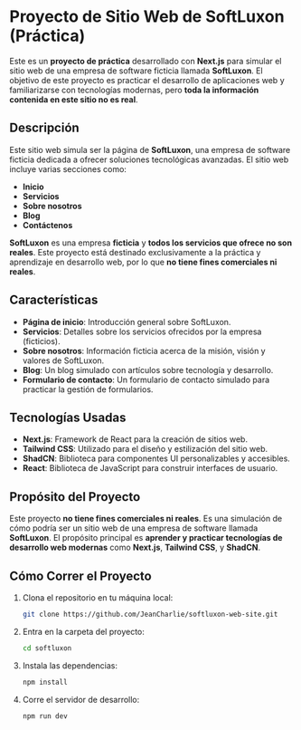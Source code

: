 # Proyecto de Sitio Web de SoftLuxon (Práctica)

Este es un **proyecto de práctica** desarrollado con **Next.js** para simular el sitio web de una empresa de software ficticia llamada **SoftLuxon**. El objetivo de este proyecto es practicar el desarrollo de aplicaciones web y familiarizarse con tecnologías modernas, pero **toda la información contenida en este sitio no es real**.

## Descripción

Este sitio web simula ser la página de **SoftLuxon**, una empresa de software ficticia dedicada a ofrecer soluciones tecnológicas avanzadas. El sitio web incluye varias secciones como:

- **Inicio**
- **Servicios**
- **Sobre nosotros**
- **Blog**
- **Contáctenos**

**SoftLuxon** es una empresa **ficticia** y **todos los servicios que ofrece no son reales**. Este proyecto está destinado exclusivamente a la práctica y aprendizaje en desarrollo web, por lo que **no tiene fines comerciales ni reales**.

## Características

- **Página de inicio**: Introducción general sobre SoftLuxon.
- **Servicios**: Detalles sobre los servicios ofrecidos por la empresa (ficticios).
- **Sobre nosotros**: Información ficticia acerca de la misión, visión y valores de SoftLuxon.
- **Blog**: Un blog simulado con artículos sobre tecnología y desarrollo.
- **Formulario de contacto**: Un formulario de contacto simulado para practicar la gestión de formularios.

## Tecnologías Usadas

- **Next.js**: Framework de React para la creación de sitios web.
- **Tailwind CSS**: Utilizado para el diseño y estilización del sitio web.
- **ShadCN**: Biblioteca para componentes UI personalizables y accesibles.
- **React**: Biblioteca de JavaScript para construir interfaces de usuario.

## Propósito del Proyecto

Este proyecto **no tiene fines comerciales ni reales**. Es una simulación de cómo podría ser un sitio web de una empresa de software llamada **SoftLuxon**. El propósito principal es **aprender y practicar tecnologías de desarrollo web modernas** como **Next.js**, **Tailwind CSS**, y **ShadCN**.

## Cómo Correr el Proyecto

1. Clona el repositorio en tu máquina local:
   ```bash
   git clone https://github.com/JeanCharlie/softluxon-web-site.git
2. Entra en la carpeta del proyecto:
   ```bash
   cd softluxon
3. Instala las dependencias:
   ```bash
   npm install
4. Corre el servidor de desarrollo:
   ```bash
   npm run dev
 
